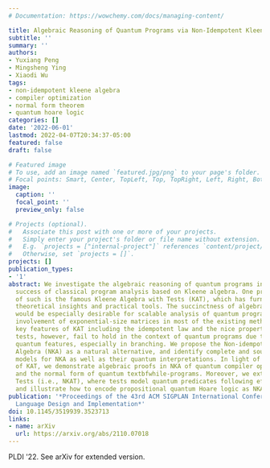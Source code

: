 ```yaml
---
# Documentation: https://wowchemy.com/docs/managing-content/

title: Algebraic Reasoning of Quantum Programs via Non-Idempotent Kleene Algebra
subtitle: ''
summary: ''
authors:
- Yuxiang Peng
- Mingsheng Ying
- Xiaodi Wu
tags:
- non-idempotent kleene algebra
- compiler optimization
- normal form theorem
- quantum hoare logic
categories: []
date: '2022-06-01'
lastmod: 2022-04-07T20:34:37-05:00
featured: false
draft: false

# Featured image
# To use, add an image named `featured.jpg/png` to your page's folder.
# Focal points: Smart, Center, TopLeft, Top, TopRight, Left, Right, BottomLeft, Bottom, BottomRight.
image:
  caption: ''
  focal_point: ''
  preview_only: false

# Projects (optional).
#   Associate this post with one or more of your projects.
#   Simply enter your project's folder or file name without extension.
#   E.g. `projects = ["internal-project"]` references `content/project/deep-learning/index.md`.
#   Otherwise, set `projects = []`.
projects: []
publication_types:
- '1'
abstract: We investigate the algebraic reasoning of quantum programs inspired by the
  success of classical program analysis based on Kleene algebra. One prominent example
  of such is the famous Kleene Algebra with Tests (KAT), which has furnished both
  theoretical insights and practical tools. The succinctness of algebraic reasoning
  would be especially desirable for scalable analysis of quantum programs, given the
  involvement of exponential-size matrices in most of the existing methods. A few
  key features of KAT including the idempotent law and the nice properties of classical
  tests, however, fail to hold in the context of quantum programs due to their unique
  quantum features, especially in branching. We propose the Non-idempotent Kleena
  Algebra (NKA) as a natural alternative, and identify complete and sound semantic
  models for NKA as well as their quantum interpretations. In light of applications
  of KAT, we demonstrate algebraic proofs in NKA of quantum compiler optimization
  and the normal form of quantum textbfwhile-programs. Moreover, we extend NKA with
  Tests (i.e., NKAT), where tests model quantum predicates following effect algebra,
  and illustrate how to encode propositional quantum Hoare logic as NKAT theorems.
publication: '*Proceedings of the 43rd ACM SIGPLAN International Conference on Programming
  Language Design and Implementation*'
doi: 10.1145/3519939.3523713
links:
- name: arXiv
  url: https://arxiv.org/abs/2110.07018
---
```

PLDI '22. See arXiv for extended version.